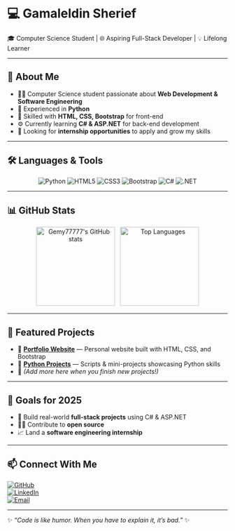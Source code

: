 # 💻 Gamaleldin Sherief  

🎓 Computer Science Student | 🌐 Aspiring Full-Stack Developer | 💡 Lifelong Learner  

---

## 🚀 About Me  
- 👨‍🎓 Computer Science student passionate about **Web Development & Software Engineering**  
- 🐍 Experienced in **Python**  
- 🎨 Skilled with **HTML, CSS, Bootstrap** for front-end  
- ⚙️ Currently learning **C# & ASP.NET** for back-end development  
- 🌟 Looking for **internship opportunities** to apply and grow my skills  

---

## 🛠️ Languages & Tools  

<div align="center">

![Python](https://img.shields.io/badge/Python-3776AB?style=for-the-badge&logo=python&logoColor=white)
![HTML5](https://img.shields.io/badge/HTML5-E34F26?style=for-the-badge&logo=html5&logoColor=white)
![CSS3](https://img.shields.io/badge/CSS3-1572B6?style=for-the-badge&logo=css3&logoColor=white)
![Bootstrap](https://img.shields.io/badge/Bootstrap-7952B3?style=for-the-badge&logo=bootstrap&logoColor=white)
![C#](https://img.shields.io/badge/C%23-239120?style=for-the-badge&logo=c-sharp&logoColor=white)
![.NET](https://img.shields.io/badge/.NET-512BD4?style=for-the-badge&logo=dotnet&logoColor=white)

</div>

---

## 📊 GitHub Stats  

<p align="center">
  <img
    src="https://github-readme-stats.vercel.app/api?username=Gemy77777&show_icons=true&theme=tokyonight&hide_border=true"
    alt="Gemy77777's GitHub stats"
    height="180"
  />
  &nbsp;
  <img
    src="https://github-readme-stats.vercel.app/api/top-langs/?username=Gemy77777&layout=compact&theme=tokyonight&hide_border=true"
    alt="Top Languages"
    height="180"
  />
</p>

---

## 💼 Featured Projects  
- 🔗 [**Portfolio Website**](https://github.com/Gemy77777/Gemy.github.io) — Personal website built with HTML, CSS, and Bootstrap  
- 🔗 [**Python Projects**](https://github.com/Gemy77777?tab=repositories&q=python) — Scripts & mini-projects showcasing Python skills  
- 🔗 *(Add more here when you finish new projects!)*  

---

## 🌟 Goals for 2025  
- 🚀 Build real-world **full-stack projects** using C# & ASP.NET  
- 🧑‍💻 Contribute to **open source**  
- 📈 Land a **software engineering internship**  

---

## 📫 Connect With Me  

[![GitHub](https://img.shields.io/badge/GitHub-181717?style=for-the-badge&logo=github&logoColor=white)](https://github.com/Gemy77777)  
[![LinkedIn](https://img.shields.io/badge/LinkedIn-0A66C2?style=for-the-badge&logo=linkedin&logoColor=white)](https://linkedin.com/in/your-username)  
[![Email](https://img.shields.io/badge/Email-D14836?style=for-the-badge&logo=gmail&logoColor=white)](mailto:your.email@example.com)  

---
✨ *“Code is like humor. When you have to explain it, it’s bad.”* ✨

